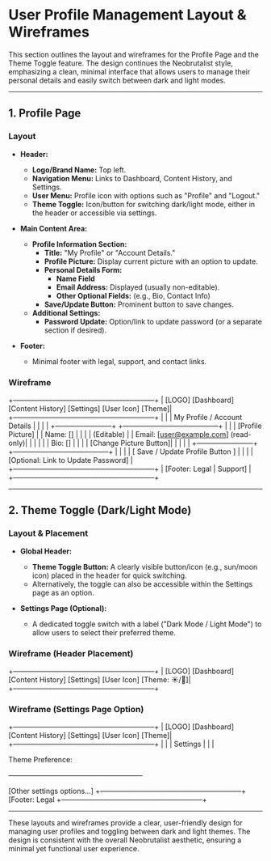 # User Profile Management Layout & Wireframes

This section outlines the layout and wireframes for the Profile Page and the Theme Toggle feature. The design continues the Neobrutalist style, emphasizing a clean, minimal interface that allows users to manage their personal details and easily switch between dark and light modes.

---

## 1. Profile Page

### Layout

- **Header:**
  - **Logo/Brand Name:** Top left.
  - **Navigation Menu:** Links to Dashboard, Content History, and Settings.
  - **User Menu:** Profile icon with options such as "Profile" and "Logout."
  - **Theme Toggle:** Icon/button for switching dark/light mode, either in the header or accessible via settings.

- **Main Content Area:**
  - **Profile Information Section:**
    - **Title:** "My Profile" or "Account Details."
    - **Profile Picture:** Display current picture with an option to update.
    - **Personal Details Form:**
      - **Name Field**
      - **Email Address:** Displayed (usually non-editable).
      - **Other Optional Fields:** (e.g., Bio, Contact Info)
    - **Save/Update Button:** Prominent button to save changes.
  - **Additional Settings:**
    - **Password Update:** Option/link to update password (or a separate section if desired).

- **Footer:**
  - Minimal footer with legal, support, and contact links.

### Wireframe

+––––––––––––––––––––––––––––––––––––––––+
| [LOGO]      [Dashboard] [Content History] [Settings]          [User Icon] [Theme]|
+––––––––––––––––––––––––––––––––––––––––+
|                                                                                |
|                          My Profile / Account Details                        |
|                                                                                |
|  +———————––+    +—————————————–+   |
|  | [Profile Picture]       |    |  Name:     []       |   |
|  |  (Editable)             |    |  Email:    [user@example.com] (read-only)|   |
|  |                         |    |  Bio:      []       |   |
|  |  [Change Picture Button]|    |                                         |   |
|  +———————––+    +—————————————–+   |
|                                                                                |
|                     [ Save / Update Profile Button ]                         |
|                                                                                |
|                [Optional: Link to Update Password]                           |
+––––––––––––––––––––––––––––––––––––––––+
|                               [Footer: Legal | Support]                        |
+––––––––––––––––––––––––––––––––––––––––+

---

## 2. Theme Toggle (Dark/Light Mode)

### Layout & Placement

- **Global Header:**
  - **Theme Toggle Button:** A clearly visible button/icon (e.g., sun/moon icon) placed in the header for quick switching.
  - Alternatively, the toggle can also be accessible within the Settings page as an option.
  
- **Settings Page (Optional):**
  - A dedicated toggle switch with a label ("Dark Mode / Light Mode") to allow users to select their preferred theme.

### Wireframe (Header Placement)

+––––––––––––––––––––––––––––––––––––––––+
| [LOGO]      [Dashboard] [Content History] [Settings]   [User Icon]   [Theme: ☀/🌙]|
+––––––––––––––––––––––––––––––––––––––––+

### Wireframe (Settings Page Option)

+––––––––––––––––––––––––––––––––––––––––+
| [LOGO]      [Dashboard] [Content History] [Settings]          [User Icon] [Theme]|
+––––––––––––––––––––––––––––––––––––––––+
|                                                                                |
|                          Settings                                              |
|                                                                                |

Theme Preference:

———————————————————

[Other settings options…]
+––––––––––––––––––––––––––––––––––––––––+
[Footer: Legal
+––––––––––––––––––––––––––––––––––––––––+

---

These layouts and wireframes provide a clear, user-friendly design for managing user profiles and toggling between dark and light themes. The design is consistent with the overall Neobrutalist aesthetic, ensuring a minimal yet functional user experience.